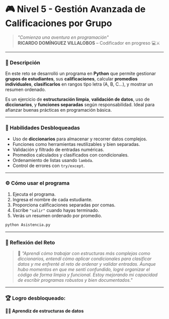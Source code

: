 # 🎮 Nivel 5 - Gestión Avanzada de Calificaciones por Grupo

> *"Comienza una aventura en programación"*  
> **RICARDO DOMÍNGUEZ VILLALOBOS** – Codificador en progreso 💻⚔️

---

### 📜 Descripción

En este reto se desarrolló un programa en **Python** que permite gestionar **grupos de estudiantes**, sus **calificaciones**, calcular **promedios individuales**, **clasificarlos** en rangos tipo letra (A, B, C...), y mostrar un resumen ordenado.

Es un ejercicio de **estructuración limpia**, **validación de datos**, uso de **diccionarios**, y **funciones separadas** según responsabilidad. Ideal para afianzar buenas prácticas en programación básica.

---

### 🧠 Habilidades Desbloqueadas

- Uso de **diccionarios** para almacenar y recorrer datos complejos.
- Funciones como herramientas reutilizables y bien separadas.
- Validación y filtrado de entradas numéricas.
- Promedios calculados y clasificados con condicionales.
- Ordenamiento de listas usando `lambda`.
- Control de errores con `try/except`.

---

### ⚙️ Cómo usar el programa

1. Ejecuta el programa.
2. Ingresa el nombre de cada estudiante.
3. Proporciona calificaciones separadas por comas.
4. Escribe `"salir"` cuando hayas terminado.
5. Verás un resumen ordenado por promedio.

```bash
python Asistencia.py
```


---

### 🧩 Reflexión del Reto

> 💬 *"Aprendí cómo trabajar con estructuras más complejas como diccionarios, entendí cómo aplicar condicionales para clasificar datos y me enfrenté al reto de ordenar y validar entradas. Aunque hubo momentos en que me sentí confundido, logré organizar el código de forma limpia y funcional. Estoy mejorando mi capacidad de escribir programas robustos y bien documentados."*

---

### 🏆 Logro desbloqueado:  
**🧙‍♂️ Aprendiz de estructuras de datos**

